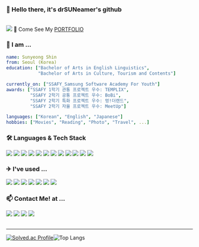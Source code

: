 ### 🌈 Hello there, it's drSUNeamer's github 

<br>
<img src="https://c.tenor.com/X4i9UfhS69QAAAAC/ed-cowboy.gif">
🚀 Come See My <a href="https://jealous-fisher-65f.notion.site/Portfolio-drsuneamer-e551ea8d041240aa943482524ea63224">PORTFOLIO</a>


### 💬 I am ...
```yaml
name: Sunyeong Shin
from: Seoul (Korea)
education: ["Bachelor of Arts in English Linguistics", 
            "Bachelor of Arts in Culture, Tourism and Contents"]

currently_on: ["SSAFY_Samsung Software Academy For Youth"]
awards: ["SSAFY 1학기 관통 프로젝트 우수: TEMPLIX", 
         "SSAFY 2학기 공통 프로젝트 우수: BoBi",
         "SSAFY 2학기 특화 프로젝트 우수: 멍!더랜드",
         "SSAFY 2학기 자율 프로젝트 우수: MeetUp"]

languages: ["Korean", "English", "Japanese"]
hobbies: ["Movies", "Reading", "Photo", "Travel", ...]
```
### 🛠 Languages & Tech Stack
<img src="https://img.shields.io/badge/python-3776AB?style=for-the-badge&logo=python&logoColor=white"> <img src="https://img.shields.io/badge/django-092E20?style=for-the-badge&logo=django&logoColor=white"> <img src="https://img.shields.io/badge/css-1572B6?style=for-the-badge&logo=css3&logoColor=white"> <img src="https://img.shields.io/badge/html5-E34F26?style=for-the-badge&logo=html5&logoColor=white"> <img src="https://img.shields.io/badge/bootstrap-7952B3?style=for-the-badge&logo=bootstrap&logoColor=white"> <img src="https://img.shields.io/badge/javascript-F7DF1E?style=for-the-badge&logo=javascript&logoColor=black"> <img src="https://img.shields.io/badge/react-61DAFB?style=for-the-badge&logo=react&logoColor=black"> <img src="https://img.shields.io/badge/node.js-339933?style=for-the-badge&logo=Node.js&logoColor=white">  <img src="https://img.shields.io/badge/fontawesome-339AF0?style=for-the-badge&logo=fontawesome&logoColor=white">  <img src="https://img.shields.io/badge/sqlite-003B57?style=for-the-badge&logo=fontawesome&logoColor=white"> <img src="https://img.shields.io/badge/mysql-4479A1?style=for-the-badge&logo=mysql&logoColor=white"> <img src="https://img.shields.io/badge/typescript-3178C6?style=for-the-badge&logo=typescript&logoColor=white">

### ✈ I've used ...
<img src="https://img.shields.io/badge/git-F05032?style=for-the-badge&logo=git&logoColor=white"> <img src="https://img.shields.io/badge/github-181717?style=for-the-badge&logo=github&logoColor=white"> <img src="https://img.shields.io/badge/gitlab-FC6D26?style=for-the-badge&logo=gitlab&logoColor=white"> <img src="https://img.shields.io/badge/linux-FCC624?style=for-the-badge&logo=linux&logoColor=black"> <img src="https://img.shields.io/badge/amazonaws-232F3E?style=for-the-badge&logo=amazonaws&logoColor=white"> <img src="https://img.shields.io/badge/firebase-FFCA28?style=for-the-badge&logo=firebase&logoColor=white"> <img src="https://img.shields.io/badge/jirasoftware-0052CC?style=for-the-badge&logo=jirasoftware&logoColor=white">

### 📫 Contact Me! at ...
<a href="https://drsuneamer.tistory.com/"><img src="https://img.shields.io/badge/Tistory-004E81?style=for-the-badge&logo=tvtime&logoColor=white&link=https://drsuneamer.tistory.com/"></a>
<a href="https://blog.naver.com/cactusity/"><img src="https://img.shields.io/badge/-Blog-83B81A?style=for-the-badge&logo=naver&logoColor=white&link=https://blog.naver.com/cactusity/"></a>
<a href="https://www.instagram.com/drsuneamer/"><img src="https://img.shields.io/badge/Instagram-E4405F?style=for-the-badge&logo=instagram&logoColor=white&link=https://www.instagram.com/drsuneamer/"></a>
<a href="https://www.instagram.com/hello_young12/"><img src="https://img.shields.io/badge/Instagram-CD5C5C?style=for-the-badge&logo=instagram&logoColor=white&link=https://www.instagram.com/hello_young12/"></a>
<br>
<br>
<hr>




[![Solved.ac Profile](http://mazassumnida.wtf/api/v2/generate_badge?boj=sunyeong0412)](https://solved.ac/sunyeong0412/)![Top Langs](https://github-readme-stats.vercel.app/api/top-langs/?username=drsuneamer&layout=compact&theme=dracula)


<!--
**drsuneamer/drsuneamer** is a ✨ _special_ ✨ repository because its `README.md` (this file) appears on your GitHub profile.

Here are some ideas to get you started:

- 🔭 I’m currently working on ...
- 🌱 I’m currently learning ...
- 👯 I’m looking to collaborate on ...
- 🤔 I’m looking for help with ...
- 💬 Ask me about ...
- 📫 How to reach me: ...
- 😄 Pronouns: ...
- ⚡ Fun fact: ...

for badge: https://cocoon1787.tistory.com/689

-->
